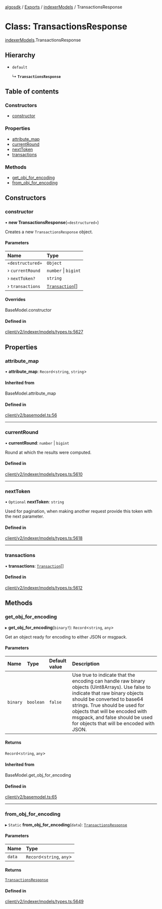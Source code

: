 [algosdk](../README.md) / [Exports](../modules.md) / [indexerModels](../modules/indexerModels.md) / TransactionsResponse

# Class: TransactionsResponse

[indexerModels](../modules/indexerModels.md).TransactionsResponse

## Hierarchy

- `default`

  ↳ **`TransactionsResponse`**

## Table of contents

### Constructors

- [constructor](indexerModels.TransactionsResponse.md#constructor)

### Properties

- [attribute\_map](indexerModels.TransactionsResponse.md#attribute_map)
- [currentRound](indexerModels.TransactionsResponse.md#currentround)
- [nextToken](indexerModels.TransactionsResponse.md#nexttoken)
- [transactions](indexerModels.TransactionsResponse.md#transactions)

### Methods

- [get\_obj\_for\_encoding](indexerModels.TransactionsResponse.md#get_obj_for_encoding)
- [from\_obj\_for\_encoding](indexerModels.TransactionsResponse.md#from_obj_for_encoding)

## Constructors

### constructor

• **new TransactionsResponse**(`«destructured»`)

Creates a new `TransactionsResponse` object.

#### Parameters

| Name | Type |
| :------ | :------ |
| `«destructured»` | `Object` |
| › `currentRound` | `number` \| `bigint` |
| › `nextToken?` | `string` |
| › `transactions` | [`Transaction`](indexerModels.Transaction.md)[] |

#### Overrides

BaseModel.constructor

#### Defined in

[client/v2/indexer/models/types.ts:5627](https://github.com/algorand/js-algorand-sdk/blob/13a5d73/src/client/v2/indexer/models/types.ts#L5627)

## Properties

### attribute\_map

• **attribute\_map**: `Record`<`string`, `string`\>

#### Inherited from

BaseModel.attribute\_map

#### Defined in

[client/v2/basemodel.ts:56](https://github.com/algorand/js-algorand-sdk/blob/13a5d73/src/client/v2/basemodel.ts#L56)

___

### currentRound

• **currentRound**: `number` \| `bigint`

Round at which the results were computed.

#### Defined in

[client/v2/indexer/models/types.ts:5610](https://github.com/algorand/js-algorand-sdk/blob/13a5d73/src/client/v2/indexer/models/types.ts#L5610)

___

### nextToken

• `Optional` **nextToken**: `string`

Used for pagination, when making another request provide this token with the
next parameter.

#### Defined in

[client/v2/indexer/models/types.ts:5618](https://github.com/algorand/js-algorand-sdk/blob/13a5d73/src/client/v2/indexer/models/types.ts#L5618)

___

### transactions

• **transactions**: [`Transaction`](indexerModels.Transaction.md)[]

#### Defined in

[client/v2/indexer/models/types.ts:5612](https://github.com/algorand/js-algorand-sdk/blob/13a5d73/src/client/v2/indexer/models/types.ts#L5612)

## Methods

### get\_obj\_for\_encoding

▸ **get_obj_for_encoding**(`binary?`): `Record`<`string`, `any`\>

Get an object ready for encoding to either JSON or msgpack.

#### Parameters

| Name | Type | Default value | Description |
| :------ | :------ | :------ | :------ |
| `binary` | `boolean` | `false` | Use true to indicate that the encoding can handle raw binary objects (Uint8Arrays). Use false to indicate that raw binary objects should be converted to base64 strings. True should be used for objects that will be encoded with msgpack, and false should be used for objects that will be encoded with JSON. |

#### Returns

`Record`<`string`, `any`\>

#### Inherited from

BaseModel.get\_obj\_for\_encoding

#### Defined in

[client/v2/basemodel.ts:65](https://github.com/algorand/js-algorand-sdk/blob/13a5d73/src/client/v2/basemodel.ts#L65)

___

### from\_obj\_for\_encoding

▸ `Static` **from_obj_for_encoding**(`data`): [`TransactionsResponse`](indexerModels.TransactionsResponse.md)

#### Parameters

| Name | Type |
| :------ | :------ |
| `data` | `Record`<`string`, `any`\> |

#### Returns

[`TransactionsResponse`](indexerModels.TransactionsResponse.md)

#### Defined in

[client/v2/indexer/models/types.ts:5649](https://github.com/algorand/js-algorand-sdk/blob/13a5d73/src/client/v2/indexer/models/types.ts#L5649)
